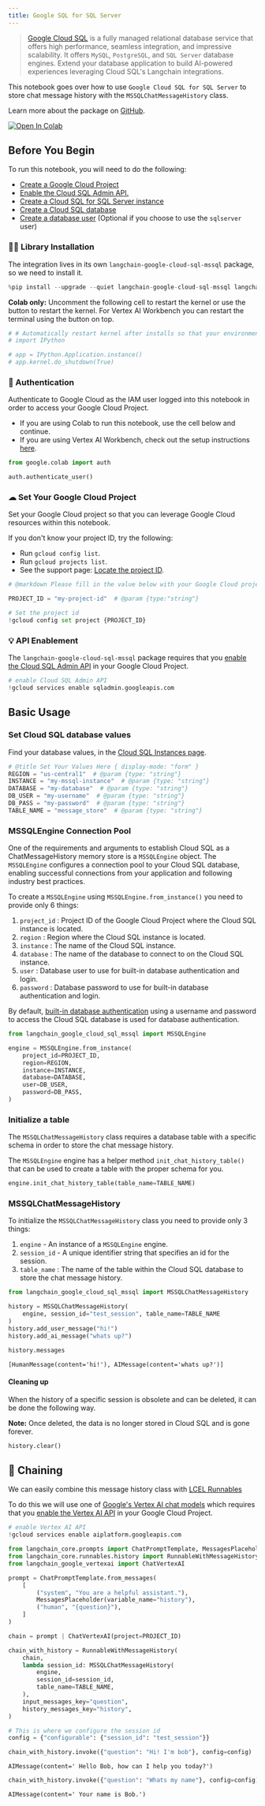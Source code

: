 ```yaml
---
title: Google SQL for SQL Server
---
```


> [Google Cloud SQL](https://cloud.google.com/sql) is a fully managed relational database service that offers high performance, seamless integration, and impressive scalability. It offers `MySQL`, `PostgreSQL`, and `SQL Server` database engines. Extend your database application to build AI-powered experiences leveraging Cloud SQL's Langchain integrations.

This notebook goes over how to use `Google Cloud SQL for SQL Server` to store chat message history with the `MSSQLChatMessageHistory` class.

Learn more about the package on [GitHub](https://github.com/googleapis/langchain-google-cloud-sql-mssql-python/).

[![Open In Colab](https://colab.research.google.com/assets/colab-badge.svg)](https://colab.research.google.com/github/googleapis/langchain-google-cloud-sql-mssql-python/blob/main/docs/chat_message_history.ipynb)

## Before You Begin

To run this notebook, you will need to do the following:

* [Create a Google Cloud Project](https://developers.google.com/workspace/guides/create-project)
* [Enable the Cloud SQL Admin API.](https://console.cloud.google.com/marketplace/product/google/sqladmin.googleapis.com)
* [Create a Cloud SQL for SQL Server instance](https://cloud.google.com/sql/docs/sqlserver/create-instance)
* [Create a Cloud SQL database](https://cloud.google.com/sql/docs/sqlserver/create-manage-databases)
* [Create a database user](https://cloud.google.com/sql/docs/sqlserver/create-manage-users) (Optional if you choose to use the `sqlserver` user)

### 🦜🔗 Library Installation

The integration lives in its own `langchain-google-cloud-sql-mssql` package, so we need to install it.

```python
%pip install --upgrade --quiet langchain-google-cloud-sql-mssql langchain-google-vertexai
```

**Colab only:** Uncomment the following cell to restart the kernel or use the button to restart the kernel. For Vertex AI Workbench you can restart the terminal using the button on top.

```python
# # Automatically restart kernel after installs so that your environment can access the new packages
# import IPython

# app = IPython.Application.instance()
# app.kernel.do_shutdown(True)
```

### 🔐 Authentication

Authenticate to Google Cloud as the IAM user logged into this notebook in order to access your Google Cloud Project.

* If you are using Colab to run this notebook, use the cell below and continue.
* If you are using Vertex AI Workbench, check out the setup instructions [here](https://github.com/GoogleCloudPlatform/generative-ai/tree/main/setup-env).

```python
from google.colab import auth

auth.authenticate_user()
```

### ☁ Set Your Google Cloud Project

Set your Google Cloud project so that you can leverage Google Cloud resources within this notebook.

If you don't know your project ID, try the following:

* Run `gcloud config list`.
* Run `gcloud projects list`.
* See the support page: [Locate the project ID](https://support.google.com/googleapi/answer/7014113).

```python
# @markdown Please fill in the value below with your Google Cloud project ID and then run the cell.

PROJECT_ID = "my-project-id"  # @param {type:"string"}

# Set the project id
!gcloud config set project {PROJECT_ID}
```

### 💡 API Enablement

The `langchain-google-cloud-sql-mssql` package requires that you [enable the Cloud SQL Admin API](https://console.cloud.google.com/flows/enableapi?apiid=sqladmin.googleapis.com) in your Google Cloud Project.

```python
# enable Cloud SQL Admin API
!gcloud services enable sqladmin.googleapis.com
```

## Basic Usage

### Set Cloud SQL database values

Find your database values, in the [Cloud SQL Instances page](https://console.cloud.google.com/sql?_ga=2.223735448.2062268965.1707700487-2088871159.1707257687).

```python
# @title Set Your Values Here { display-mode: "form" }
REGION = "us-central1"  # @param {type: "string"}
INSTANCE = "my-mssql-instance"  # @param {type: "string"}
DATABASE = "my-database"  # @param {type: "string"}
DB_USER = "my-username"  # @param {type: "string"}
DB_PASS = "my-password"  # @param {type: "string"}
TABLE_NAME = "message_store"  # @param {type: "string"}
```

### MSSQLEngine Connection Pool

One of the requirements and arguments to establish Cloud SQL as a ChatMessageHistory memory store is a `MSSQLEngine` object. The `MSSQLEngine`  configures a connection pool to your Cloud SQL database, enabling successful connections from your application and following industry best practices.

To create a `MSSQLEngine` using `MSSQLEngine.from_instance()` you need to provide only 6 things:

1. `project_id` : Project ID of the Google Cloud Project where the Cloud SQL instance is located.
1. `region` : Region where the Cloud SQL instance is located.
1. `instance` : The name of the Cloud SQL instance.
1. `database` : The name of the database to connect to on the Cloud SQL instance.
1. `user` : Database user to use for built-in database authentication and login.
1. `password` : Database password to use for built-in database authentication and login.

By default, [built-in database authentication](https://cloud.google.com/sql/docs/sqlserver/users) using a username and password to access the Cloud SQL database is used for database authentication.

```python
from langchain_google_cloud_sql_mssql import MSSQLEngine

engine = MSSQLEngine.from_instance(
    project_id=PROJECT_ID,
    region=REGION,
    instance=INSTANCE,
    database=DATABASE,
    user=DB_USER,
    password=DB_PASS,
)
```

### Initialize a table

The `MSSQLChatMessageHistory` class requires a database table with a specific schema in order to store the chat message history.

The `MSSQLEngine` engine has a helper method `init_chat_history_table()` that can be used to create a table with the proper schema for you.

```python
engine.init_chat_history_table(table_name=TABLE_NAME)
```

### MSSQLChatMessageHistory

To initialize the `MSSQLChatMessageHistory` class you need to provide only 3 things:

1. `engine` - An instance of a `MSSQLEngine` engine.
1. `session_id` - A unique identifier string that specifies an id for the session.
1. `table_name` : The name of the table within the Cloud SQL database to store the chat message history.

```python
from langchain_google_cloud_sql_mssql import MSSQLChatMessageHistory

history = MSSQLChatMessageHistory(
    engine, session_id="test_session", table_name=TABLE_NAME
)
history.add_user_message("hi!")
history.add_ai_message("whats up?")
```

```python
history.messages
```

```output
[HumanMessage(content='hi!'), AIMessage(content='whats up?')]
```

#### Cleaning up

When the history of a specific session is obsolete and can be deleted, it can be done the following way.

**Note:** Once deleted, the data is no longer stored in Cloud SQL and is gone forever.

```python
history.clear()
```

## 🔗 Chaining

We can easily combine this message history class with [LCEL Runnables](/oss/how-to/message_history)

To do this we will use one of [Google's Vertex AI chat models](/oss/integrations/chat/google_vertex_ai_palm) which requires that you [enable the Vertex AI API](https://console.cloud.google.com/flows/enableapi?apiid=aiplatform.googleapis.com) in your Google Cloud Project.

```python
# enable Vertex AI API
!gcloud services enable aiplatform.googleapis.com
```

```python
from langchain_core.prompts import ChatPromptTemplate, MessagesPlaceholder
from langchain_core.runnables.history import RunnableWithMessageHistory
from langchain_google_vertexai import ChatVertexAI
```

```python
prompt = ChatPromptTemplate.from_messages(
    [
        ("system", "You are a helpful assistant."),
        MessagesPlaceholder(variable_name="history"),
        ("human", "{question}"),
    ]
)

chain = prompt | ChatVertexAI(project=PROJECT_ID)
```

```python
chain_with_history = RunnableWithMessageHistory(
    chain,
    lambda session_id: MSSQLChatMessageHistory(
        engine,
        session_id=session_id,
        table_name=TABLE_NAME,
    ),
    input_messages_key="question",
    history_messages_key="history",
)
```

```python
# This is where we configure the session id
config = {"configurable": {"session_id": "test_session"}}
```

```python
chain_with_history.invoke({"question": "Hi! I'm bob"}, config=config)
```

```output
AIMessage(content=' Hello Bob, how can I help you today?')
```

```python
chain_with_history.invoke({"question": "Whats my name"}, config=config)
```

```output
AIMessage(content=' Your name is Bob.')
```
